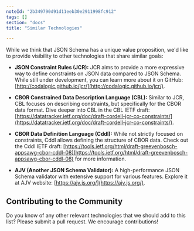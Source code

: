 ```yaml
---
noteId: "2b349790d91d11eeb30e2911998fc912"
tags: []
section: "docs"
title: "Similar Technologies"

---
```


While we think that JSON Schema has a unique value proposition, we'd like to provide visibility to other technologies that share similar goals:



* **JSON Constraint Rules (JCR):** JCR aims to provide a more expressive way to define constraints on JSON data compared to JSON Schema. While still under development, you can learn more about it on GitHub: [http://codalogic.github.io/jcr/](http://codalogic.github.io/jcr/).

* **CBOR Constrained Data Description Language (CBL):** Similar to JCR, CBL focuses on describing constraints, but specifically for the CBOR data format. Dive deeper into CBL in the CBL IETF draft: [https://datatracker.ietf.org/doc/draft-cordell-jcr-co-constraints/](https://datatracker.ietf.org/doc/draft-cordell-jcr-co-constraints/).

* **CBOR Data Definition Language (Cddl):** While not strictly focused on constraints, Cddl allows defining the structure of CBOR data. Check out the Cddl IETF draft: [https://tools.ietf.org/html/draft-greevenbosch-appsawg-cbor-cddl-08](https://tools.ietf.org/html/draft-greevenbosch-appsawg-cbor-cddl-08) for more information.

* **AJV (Another JSON Schema Validator):** A high-performance JSON Schema validator with extensive support for various features. Explore it at AJV website: [https://ajv.js.org/](https://ajv.js.org/).

## Contributing to the Community

Do you know of any other relevant technologies that we should add to this list? Please submit a pull request. We encourage contributions! 


